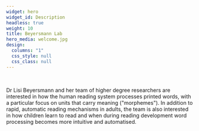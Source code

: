 ```yaml
---
widget: hero
widget_id: Description
headless: true
weight: 10
title: Beyersmann Lab
hero_media: welcome.jpg
design:
  columns: "1"
  css_style: null
  css_class: null
---
```

<br>

Dr Lisi Beyersmann and her team of higher degree researchers are interested in how the human reading system processes printed words, with a particular focus on units that carry meaning ("morphemes"). In addition to rapid, automatic reading mechanisms in adults, the team is also interested in how children learn to read and when during reading development word processing becomes more intuitive and automatised.